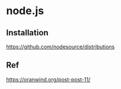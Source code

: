 # node.js

## Installation

https://github.com/nodesource/distributions


## Ref

<https://oranwind.org/post-post-11/>
